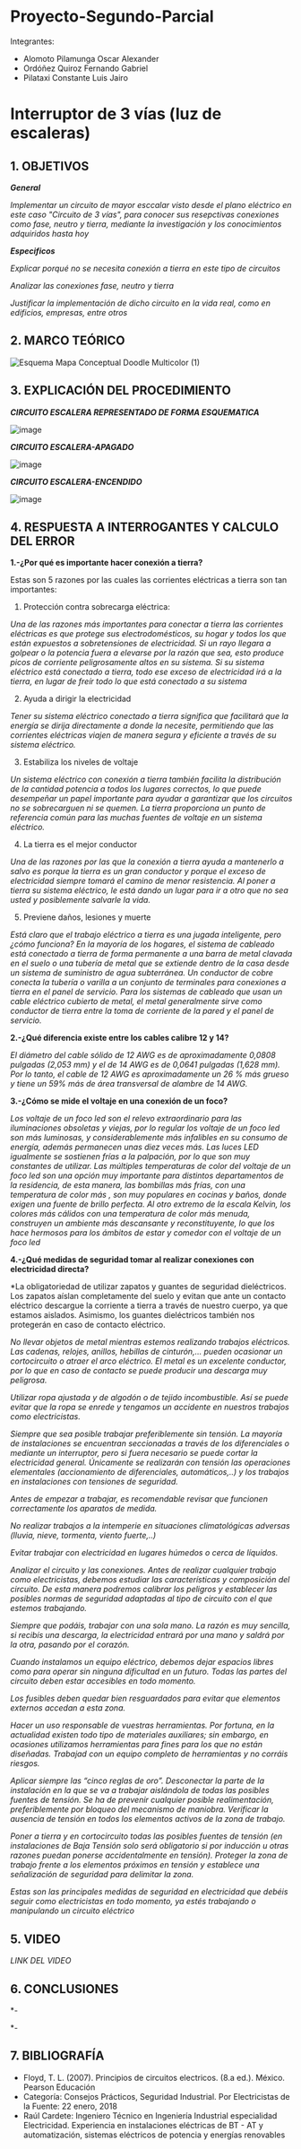 # Proyecto-Segundo-Parcial
Integrantes:
- Alomoto Pilamunga Oscar Alexander
- Ordóñez Quiroz Fernando Gabriel
- Pilataxi Constante Luis Jairo

# Interruptor de 3 vías (luz de escaleras)

## 1. OBJETIVOS

***General***

*Implementar un circuito de mayor esccalar visto desde el plano eléctrico en este caso "Circuito de 3 vías", para conocer sus resepctivas conexiones como fase, neutro  y tierra, mediante la investigación y los conocimientos adquiridos hasta hoy*

***Especificos***

*Explicar porqué no se necesita conexión a tierra en este tipo de circuitos*

*Analizar las conexiones fase, neutro y tierra*

*Justificar la implementación de dicho circuito en la vida real, como en edificios, empresas, entre otros* 

## 2. MARCO TEÓRICO

![Esquema Mapa Conceptual Doodle Multicolor (1)](https://user-images.githubusercontent.com/116774906/212799677-06bfcfcf-44f6-4a8f-ad7a-53d35289bf44.png)


## 3. EXPLICACIÓN DEL PROCEDIMIENTO

***CIRCUITO ESCALERA REPRESENTADO DE FORMA ESQUEMATICA***

![image](https://user-images.githubusercontent.com/116774906/212811970-20c135e8-5251-4ed0-a237-410831dcf2c5.png)

***CIRCUITO ESCALERA-APAGADO***

![image](https://user-images.githubusercontent.com/116774906/212812111-baf00543-ebf7-40c8-a43e-0efae15291fe.png)

***CIRCUITO ESCALERA-ENCENDIDO***

![image](https://user-images.githubusercontent.com/116774906/212812239-e30e397a-16b6-475a-b1a2-023af84001af.png)

## 4. RESPUESTA A INTERROGANTES Y CALCULO DEL ERROR

**1.-¿Por qué es importante hacer conexión a tierra?**

Estas son 5 razones por las cuales las corrientes eléctricas a tierra son tan importantes:

1. Protección contra sobrecarga eléctrica: 

*Una de las razones más importantes para conectar a tierra las corrientes eléctricas es que protege sus electrodomésticos, su hogar y todos los que están expuestos a sobretensiones de electricidad. Si un rayo llegara a golpear o la potencia fuera a elevarse por la razón que sea, esto produce picos de corriente peligrosamente altos en su sistema. Si su sistema eléctrico está conectado a tierra, todo ese exceso de electricidad irá a la tierra, en lugar de freír todo lo que está conectado a su sistema*

2. Ayuda a dirigir la electricidad

*Tener su sistema eléctrico conectado a tierra significa que facilitará que la energía se dirija directamente a donde la necesite, permitiendo que las corrientes eléctricas viajen de manera segura y eficiente a través de su sistema eléctrico.*

3. Estabiliza los niveles de voltaje

*Un sistema eléctrico con conexión a tierra también facilita la distribución de la cantidad potencia a todos los lugares correctos, lo que puede desempeñar un papel importante para ayudar a garantizar que los circuitos no se sobrecarguen ni se quemen. La tierra proporciona un punto de referencia común para las muchas fuentes de voltaje en un sistema eléctrico.*

4. La tierra es el mejor conductor

*Una de las razones por las que la conexión a tierra ayuda a mantenerlo a salvo es porque la tierra es un gran conductor y porque el exceso de electricidad siempre tomará el camino de menor resistencia. Al poner a tierra su sistema eléctrico, le está dando un lugar para ir a otro que no sea usted y posiblemente salvarle la vida.*

5. Previene daños, lesiones y muerte

*Está claro que el trabajo eléctrico a tierra es una jugada inteligente, pero ¿cómo funciona?
En la mayoría de los hogares, el sistema de cableado está conectado a tierra de forma permanente a una barra de metal clavada en el suelo o una tubería de metal que se extiende dentro de la casa desde un sistema de suministro de agua subterránea. Un conductor de cobre conecta la tubería o varilla a un conjunto de terminales para conexiones a tierra en el panel de servicio. Para los sistemas de cableado que usan un cable eléctrico cubierto de metal, el metal generalmente sirve como conductor de tierra entre la toma de corriente de la pared y el panel de servicio.*

**2.-¿Qué diferencia existe entre los cables calibre 12 y 14?**

*El diámetro del cable sólido de 12 AWG es de aproximadamente 0,0808 pulgadas (2,053 mm) y el de 14 AWG es de 0,0641 pulgadas (1,628 mm). Por lo tanto, el cable de 12 AWG es aproximadamente un 26 % más grueso y tiene un 59% más de área transversal de alambre de 14 AWG.*

**3.-¿Cómo se mide el voltaje en una conexión de un foco?**

*Los voltaje de un foco led son el relevo extraordinario para las iluminaciones obsoletas y viejas, por lo regular los voltaje de un foco led son más luminosas, y considerablemente más infalibles en su consumo de energía, además permanecen unas diez veces más. Las luces LED igualmente se sostienen frías a la palpación, por lo que son muy constantes de utilizar.
Las múltiples temperaturas de color del voltaje de un foco led son una opción muy importante para distintos departamentos de la residencia, de esta manera, las bombillas más frías, con una temperatura de color más , son muy populares en cocinas y baños, donde exigen una fuente de brillo perfecta.
Al otro extremo de la escala Kelvin, los colores más cálidos con una temperatura de color más menuda, construyen un ambiente más descansante y reconstituyente, lo que los hace hermosos para los ámbitos de estar y comedor con el voltaje de un foco led*

**4.-¿Qué medidas de seguridad tomar al realizar conexiones con electricidad directa?** 

*La obligatoriedad de utilizar zapatos y guantes de seguridad dieléctricos. Los zapatos aíslan completamente del suelo y evitan que ante un contacto eléctrico descargue la corriente a tierra a través de nuestro cuerpo, ya que estamos aislados. Asimismo, los guantes dieléctricos también nos protegerán en caso de contacto eléctrico.

*No llevar objetos de metal mientras estemos realizando trabajos eléctricos. Las cadenas, relojes, anillos, hebillas de cinturón,… pueden ocasionar un cortocircuito o atraer el arco eléctrico. El metal es un excelente conductor, por lo que en caso de contacto se puede producir una descarga muy peligrosa.*

*Utilizar ropa ajustada  y de algodón o de tejido incombustible. Así se puede evitar que la ropa se enrede y tengamos un accidente en nuestros trabajos como electricistas.*

*Siempre que sea posible trabajar preferiblemente sin tensión. La mayoría de instalaciones se encuentran seccionadas a través de los diferenciales o mediante un interruptor, pero si fuera necesario se puede cortar la electricidad general. Únicamente se realizarán con tensión las operaciones elementales (accionamiento de diferenciales, automáticos,..) y los trabajos en instalaciones con tensiones de seguridad.*

*Antes de empezar a trabajar, es recomendable revisar que funcionen correctamente los aparatos de medida.*

*No realizar trabajos a la intemperie en situaciones climatológicas adversas (lluvia, nieve, tormenta, viento fuerte,..)*

*Evitar trabajar con electricidad en lugares húmedos o cerca de líquidos.*

*Analizar el circuito y las conexiones. Antes de realizar cualquier trabajo como electricistas, debemos estudiar las características y composición del circuito. De esta manera podremos calibrar los peligros y establecer las posibles normas de seguridad adaptadas al tipo de circuito con el que estemos trabajando.*

*Siempre que podáis, trabajar con una sola mano. La razón es muy sencilla, si recibís una descarga, la electricidad entrará por una mano y saldrá por la otra, pasando por el corazón.*

*Cuando instalamos un equipo eléctrico, debemos dejar espacios libres como para operar sin ninguna dificultad en un futuro. Todas las partes del circuito deben estar accesibles en todo momento.*

*Los fusibles deben quedar bien resguardados para evitar que elementos externos accedan a esta zona.*

*Hacer un uso responsable de vuestras herramientas. Por fortuna, en la actualidad existen todo tipo de materiales auxiliares; sin embargo, en ocasiones utilizamos herramientas para fines para los que no están diseñadas. Trabajad con un equipo completo de herramientas y no corráis riesgos.*

*Aplicar siempre las “cinco reglas de oro”. Desconectar la parte de la instalación en la que se va a trabajar aislándola de todas las posibles fuentes de tensión. Se ha de prevenir cualquier posible realimentación, preferiblemente por bloqueo del mecanismo de maniobra. Verificar la ausencia de tensión en todos los elementos activos de la zona de trabajo.*

*Poner a tierra y en cortocircuito todas las posibles fuentes de tensión (en instalaciones de Baja Tensión solo será obligatorio si por inducción u otras razones puedan ponerse accidentalmente en tensión). Proteger la zona de trabajo frente a los elementos próximos en tensión y establece una señalización de seguridad para delimitar la zona.*

*Estas son las principales medidas de seguridad en electricidad que debéis seguir como electricistas en todo momento, ya estés trabajando o manipulando un circuito eléctrico*

## 5. VIDEO

*LINK DEL VIDEO*

## 6. CONCLUSIONES

*-

*-

## 7. BIBLIOGRAFÍA

- Floyd, T. L. (2007). Principios de circuitos electricos. (8.a ed.). México. Pearson Educación
- Categoría: Consejos Prácticos, Seguridad Industrial. Por Electricistas de la Fuente: 22 enero, 2018
- Raúl Cardete: Ingeniero Técnico en Ingeniería Industrial especialidad Electricidad. Experiencia en instalaciones eléctricas de BT - AT y automatización, sistemas       eléctricos de potencia y energías renovables





